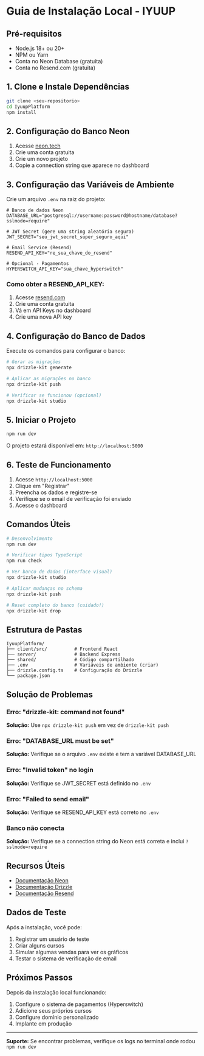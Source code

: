 # Guia de Instalação Local - IYUUP

## Pré-requisitos

- Node.js 18+ ou 20+
- NPM ou Yarn
- Conta no Neon Database (gratuita)
- Conta no Resend.com (gratuita)

## 1. Clone e Instale Dependências

```bash
git clone <seu-repositorio>
cd IyuupPlatform
npm install
```

## 2. Configuração do Banco Neon

1. Acesse [neon.tech](https://neon.tech)
2. Crie uma conta gratuita
3. Crie um novo projeto
4. Copie a connection string que aparece no dashboard

## 3. Configuração das Variáveis de Ambiente

Crie um arquivo `.env` na raiz do projeto:

```env
# Banco de dados Neon
DATABASE_URL="postgresql://username:password@hostname/database?sslmode=require"

# JWT Secret (gere uma string aleatória segura)
JWT_SECRET="seu_jwt_secret_super_seguro_aqui"

# Email Service (Resend)
RESEND_API_KEY="re_sua_chave_do_resend"

# Opcional - Pagamentos
HYPERSWITCH_API_KEY="sua_chave_hyperswitch"
```

### Como obter a RESEND_API_KEY:
1. Acesse [resend.com](https://resend.com)
2. Crie uma conta gratuita
3. Vá em API Keys no dashboard
4. Crie uma nova API key

## 4. Configuração do Banco de Dados

Execute os comandos para configurar o banco:

```bash
# Gerar as migrações
npx drizzle-kit generate

# Aplicar as migrações no banco
npx drizzle-kit push

# Verificar se funcionou (opcional)
npx drizzle-kit studio
```

## 5. Iniciar o Projeto

```bash
npm run dev
```

O projeto estará disponível em: `http://localhost:5000`

## 6. Teste de Funcionamento

1. Acesse `http://localhost:5000`
2. Clique em "Registrar"
3. Preencha os dados e registre-se
4. Verifique se o email de verificação foi enviado
5. Acesse o dashboard

## Comandos Úteis

```bash
# Desenvolvimento
npm run dev

# Verificar tipos TypeScript
npm run check

# Ver banco de dados (interface visual)
npx drizzle-kit studio

# Aplicar mudanças no schema
npx drizzle-kit push

# Reset completo do banco (cuidado!)
npx drizzle-kit drop
```

## Estrutura de Pastas

```
IyuupPlatform/
├── client/src/          # Frontend React
├── server/              # Backend Express
├── shared/              # Código compartilhado
├── .env                 # Variáveis de ambiente (criar)
├── drizzle.config.ts    # Configuração do Drizzle
└── package.json
```

## Solução de Problemas

### Erro: "drizzle-kit: command not found"
**Solução:** Use `npx drizzle-kit push` em vez de `drizzle-kit push`

### Erro: "DATABASE_URL must be set"
**Solução:** Verifique se o arquivo `.env` existe e tem a variável DATABASE_URL

### Erro: "Invalid token" no login
**Solução:** Verifique se JWT_SECRET está definido no `.env`

### Erro: "Failed to send email"
**Solução:** Verifique se RESEND_API_KEY está correto no `.env`

### Banco não conecta
**Solução:** Verifique se a connection string do Neon está correta e inclui `?sslmode=require`

## Recursos Úteis

- [Documentação Neon](https://neon.tech/docs)
- [Documentação Drizzle](https://orm.drizzle.team)
- [Documentação Resend](https://resend.com/docs)

## Dados de Teste

Após a instalação, você pode:

1. Registrar um usuário de teste
2. Criar alguns cursos
3. Simular algumas vendas para ver os gráficos
4. Testar o sistema de verificação de email

## Próximos Passos

Depois da instalação local funcionando:

1. Configure o sistema de pagamentos (Hyperswitch)
2. Adicione seus próprios cursos
3. Configure domínio personalizado
4. Implante em produção

---

**Suporte:** Se encontrar problemas, verifique os logs no terminal onde rodou `npm run dev`